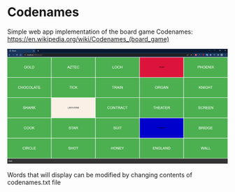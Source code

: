 # Codenames
 Simple web app implementation of the board game Codenames:
 https://en.wikipedia.org/wiki/Codenames_(board_game)

![Codenames](/demo_screenshot.png?raw=true)


Words that will display can be modified by changing contents of codenames.txt file
